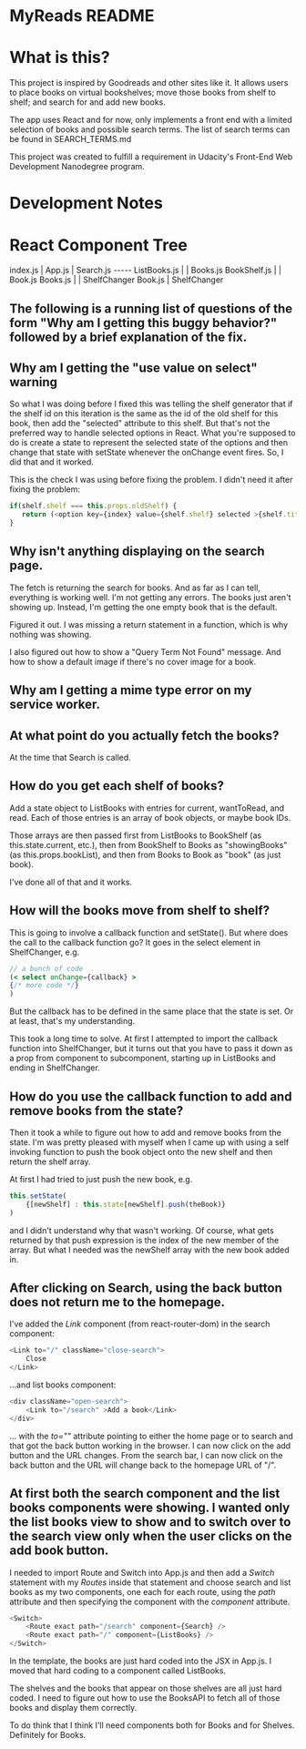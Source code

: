 # MyReads README

# What is this?

This project is inspired by Goodreads and other sites like it. It allows users to place books on virtual bookshelves; move those books from shelf to shelf; and search for and add new books. 

The app uses React and for now, only implements a front end with a limited selection of books and possible search terms. The list of search terms can be found in SEARCH_TERMS.md

This project was created to fulfill a requirement in Udacity's Front-End Web Development Nanodegree program.

# Development Notes

# React Component Tree

index.js
|
App.js
|
Search.js ----- ListBooks.js
|               |
Books.js        BookShelf.js
|               |
Book.js         Books.js
|               |
ShelfChanger    Book.js
                |
                ShelfChanger


## The following is a running list of questions of the form "Why am I getting this buggy behavior?" followed by a brief explanation of the fix.

## Why am I getting the "use value on select" warning

So what I was doing before I fixed this was telling the shelf generator that if the shelf id on this iteration is the same as the id of the old shelf for this book, then add the "selected" attribute to this shelf. But that's not the preferred way to handle selected options in React. What you're supposed to do is create a state to represent the selected state of the options and then change that state with setState whenever the onChange event fires. So, I did that and it worked.

This is the check I was using before fixing the problem. I didn't need it after fixing the problem:

```js
if(shelf.shelf === this.props.oldShelf) {
   return (<option key={index} value={shelf.shelf} selected >{shelf.title}</option>);
}
```

## Why isn't anything displaying on the search page. 

The fetch is returning the search for books. And as far as I can tell, everything is working well. I'm not getting any errors. The books just aren't showing up. Instead, I'm getting the one empty book that is the default.

Figured it out.  I was missing a return statement in a function, which is why nothing was showing. 

I also figured out how to show a "Query Term Not Found" message. And how to show a default image if there's no cover image for a book.

## Why am I getting a mime type error on my service worker. 



## At what point do you actually fetch the books?

At the time that Search is called. 

## How do you get each shelf of books? 

Add a state object to ListBooks with entries for current, wantToRead, and read. Each of those entries is an array of book objects, or maybe book IDs. 

Those arrays are then passed first from ListBooks to BookShelf (as this.state.current, etc.), then from BookShelf to Books as "showingBooks" (as this.props.bookList), and then from Books to Book as "book" (as just book).

I've done all of that and it works. 

## How will the books move from shelf to shelf?

This is going to involve a callback function and setState(). But where does the call to the callback function go? It goes in the select element in ShelfChanger, e.g.

```jsx
// a bunch of code
(< select onChange={callback} >
{/* more code */}
)
```
But the callback has to be defined in the same place that the state is set. Or at least, that's my understanding. 

This took a long time to solve. At first I attempted to import the callback function into ShelfChanger, but it turns out that you have to pass it down as a prop from component to subcomponent, starting up in ListBooks and ending in ShelfChanger. 

## How do you use the callback function to add and remove books from the state?

Then it took a while to figure out how to add and remove books from the state. I'm was pretty pleased with myself when I came up with using a self invoking function to push the book object onto the new shelf and then return the shelf array.

At first I had tried to just push the new book, e.g.

```jsx
this.setState(
    {[newShelf] : this.state[newShelf].push(theBook)}
)
```
and I didn't understand why that wasn't working. Of course, what gets returned by that push expression is the index of the new member of the array. But what I needed was the newShelf array with the new book added in. 

## After clicking on Search, using the back button does not return me to the homepage.

I've added the *Link* component (from react-router-dom) in the search component:

```js
<Link to="/" className="close-search">
	Close
</Link>
```

...and list books component:

```js
<div className="open-search">
    <Link to="/search" >Add a book</Link>
</div>
```

... with the *to=""* attribute pointing to either the home page or to search and that got the back button working in the browser. I can now click on the add button and the URL changes. From the search bar, I can now click on the back button and the URL will change back to the homepage URL of "/". 

## At first both the search component and the list books components were showing. I wanted only the list books view to show and to switch over to the search view only when the user clicks on the add book button.

I needed to import Route and Switch into App.js and then add a *Switch* statement with my *Routes* inside that statement and choose search and list books as my two components, one each for each route, using the *path* attribute and then specifying the component with the *component* attribute.

```js
<Switch>
    <Route exact path="/search" component={Search} />
    <Route exact path="/" component={ListBooks} />
</Switch>
```

In the template, the books are just hard coded into the JSX in App.js. I moved that hard coding to a component called ListBooks. 

The shelves and the books that appear on those shelves are all just hard coded. I need to figure out how to use the BooksAPI to fetch all of those books and display them correctly.

To do think that I think I'll need components both for Books and for Shelves. Definitely for Books.


